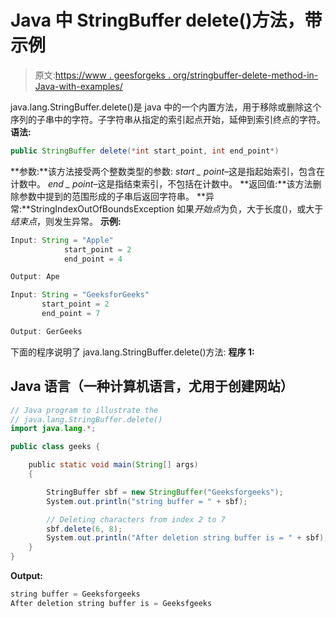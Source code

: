 # Java 中 StringBuffer delete()方法，带示例

> 原文:[https://www . geesforgeks . org/stringbuffer-delete-method-in-Java-with-examples/](https://www.geeksforgeeks.org/stringbuffer-delete-method-in-java-with-examples/)

java.lang.StringBuffer.delete()是 java 中的一个内置方法，用于移除或删除这个序列的子串中的字符。子字符串从指定的索引起点开始，延伸到索引终点的字符。
**语法:**

```java
public StringBuffer delete(*int start_point, int end_point*)
```

**参数:**该方法接受两个整数类型的参数:
*start _ point*–这是指起始索引，包含在计数中。
*end _ point*–这是指结束索引，不包括在计数中。
**返回值:**该方法删除参数中提到的范围形成的子串后返回字符串。
**异常:**StringIndexOutOfBoundsException 如果*开始点*为负，大于长度()，或大于*结束点*，则发生异常。
**示例:**

```java
Input: String = "Apple"
            start_point = 2 
            end_point = 4

Output: Ape

Input: String = "GeeksforGeeks"
       start_point = 2 
       end_point = 7

Output: GerGeeks
```

下面的程序说明了 java.lang.StringBuffer.delete()方法:
**程序 1:**

## Java 语言（一种计算机语言，尤用于创建网站）

```java
// Java program to illustrate the
// java.lang.StringBuffer.delete()
import java.lang.*;

public class geeks {

    public static void main(String[] args)
    {

        StringBuffer sbf = new StringBuffer("Geeksforgeeks");
        System.out.println("string buffer = " + sbf);

        // Deleting characters from index 2 to 7
        sbf.delete(6, 8);
        System.out.println("After deletion string buffer is = " + sbf);
    }
}
```

**Output:** 

```java
string buffer = Geeksforgeeks
After deletion string buffer is = Geeksfgeeks
```
